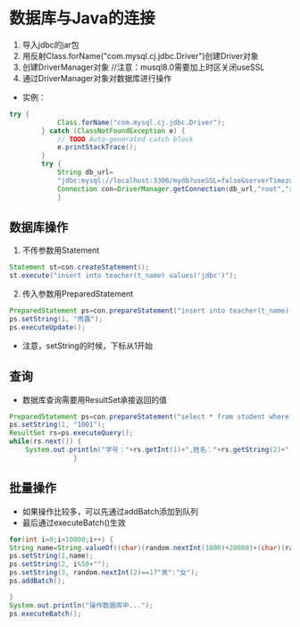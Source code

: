 # 数据库与Java的连接
1. 导入jdbc的jar包
2. 用反射Class.forName("com.mysql.cj.jdbc.Driver")创建Driver对象
3. 创建DriverManager对象  //注意：musql8.0需要加上时区关闭useSSL
4. 通过DriverManager对象对数据库进行操作
- 实例：
```java
try {
			Class.forName("com.mysql.cj.jdbc.Driver");
		} catch (ClassNotFoundException e) {
			// TODO Auto-generated catch block
			e.printStackTrace();
		}
		try {
			String db_url=
			"jdbc:mysql://localhost:3306/mydb?useSSL=false&serverTimezone=UTC"; 
			Connection con=DriverManager.getConnection(db_url,"root","root");
			}
```

## 数据库操作
1. 不传参数用Statement
```java
Statement st=con.createStatement();
st.execute("insert into teacher(t_name) values('jdbc')");
```

2. 传入参数用PreparedStatement
```java
PreparedStatement ps=con.prepareStatement("insert into teacher(t_name) values(?)");
ps.setString(1, "雨露");
ps.executeUpdate();
```
- 注意，setString的时候，下标从1开始

## 查询
- 数据库查询需要用ResultSet承接返回的值
```java
PreparedStatement ps=con.prepareStatement("select * from student where s_no= ?");
ps.setString(1, "1001");
ResultSet rs=ps.executeQuery();
while(rs.next()) {
	System.out.println("学号："+rs.getInt(1)+",姓名："+rs.getString(2)+",年龄"+rs.getInt(3));
				}
```

## 批量操作
- 如果操作比较多，可以先通过addBatch添加到队列
- 最后通过executeBatch()生效
```java
for(int i=0;i<10000;i++) {
String name=String.valueOf((char)(random.nextInt(1000)+20000)+(char)(random.nextInt(1000)+20000)+(char)(random.nextInt(1000)+20000));
ps.setString(1,name);
ps.setString(2, i%50+"");
ps.setString(3, random.nextInt(2)==1?"男":"女");
ps.addBatch();

}
System.out.println("操作数据库中...");
ps.executeBatch();
```

